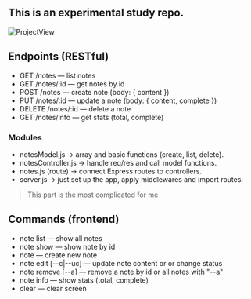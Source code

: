 ## This is an experimental study repo. 

![ProjectView](https://imgur.com/a/uXJAMhQ)

## Endpoints (RESTful)
- GET  /notes          — list notes
- GET  /notes/:id      — get notes by id
- POST /notes          — create note (body: { content })
- PUT  /notes/:id      — update a note (body: { content, complete })
- DELETE /notes/:id    — delete a note
- GET  /notes/info     — get stats (total, complete)

### Modules
- notesModel.js → array and basic functions (create, list, delete).
- notesController.js  → handle req/res and call model functions.
- notes.js (route) → connect Express routes to controllers.
- server.js → just set up the app, apply middlewares and import routes.
> This part is the most complicated for me 

## Commands (frontend)
- note list                             — show all notes
- note show <id>                        — show note by id
- note <content>                        — create new note
- note edit <id> <content> [--c|--uc]   — update note content or or change status
- note remove <id> [--a]                — remove a note by id or all notes with "--a"
- note info                             — show stats (total, complete)
- clear                                 — clear screen